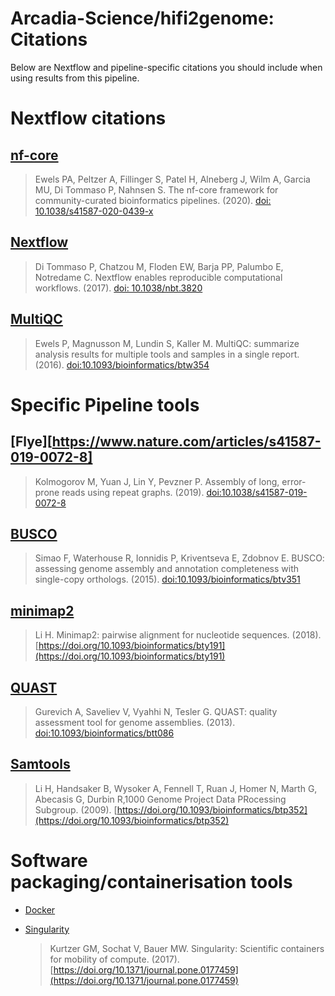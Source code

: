 # Arcadia-Science/hifi2genome: Citations

Below are Nextflow and pipeline-specific citations you should include when using results from this pipeline.

# Nextflow citations

## [nf-core](https://pubmed.ncbi.nlm.nih.gov/32055031/)

> Ewels PA, Peltzer A, Fillinger S, Patel H, Alneberg J, Wilm A, Garcia MU, Di Tommaso P, Nahnsen S. The nf-core framework for community-curated bioinformatics pipelines. (2020). [doi: 10.1038/s41587-020-0439-x](https://doi.org/10.1038/s41587-020-0439-x)

## [Nextflow](https://pubmed.ncbi.nlm.nih.gov/28398311/)

> Di Tommaso P, Chatzou M, Floden EW, Barja PP, Palumbo E, Notredame C. Nextflow enables reproducible computational workflows. (2017). [doi: 10.1038/nbt.3820](https://doi.org/10.1038/nbt.3820)

## [MultiQC](https://academic.oup.com/bioinformatics/article/32/19/3047/2196507)

> Ewels P, Magnusson M, Lundin S, Kaller M. MultiQC: summarize analysis results for multiple tools and samples in a single report. (2016). [doi:10.1093/bioinformatics/btw354](https://doi.org/10.1093/bioinformatics/btw354)

# Specific Pipeline tools

## [Flye][https://www.nature.com/articles/s41587-019-0072-8]

> Kolmogorov M, Yuan J, Lin Y, Pevzner P. Assembly of long, error-prone reads using repeat graphs. (2019). [doi:10.1038/s41587-019-0072-8](https://doi.org/10.1038/s41587-019-0072-8)

## [BUSCO](https://academic.oup.com/bioinformatics/article/31/19/3210/211866)

> Simao F, Waterhouse R, Ionnidis P, Kriventseva E, Zdobnov E. BUSCO: assessing genome assembly and annotation completeness with single-copy orthologs. (2015). [doi:10.1093/bioinformatics/btv351](https://doi.org/10.1093/bioinformatics/btv351)

## [minimap2](https://academic.oup.com/bioinformatics/article/34/18/3094/4994778)

> Li H. Minimap2: pairwise alignment for nucleotide sequences. (2018). [https://doi.org/10.1093/bioinformatics/bty191](https://doi.org/10.1093/bioinformatics/bty191)

## [QUAST](https://academic.oup.com/bioinformatics/article/29/8/1072/228832?login=false)

> Gurevich A, Saveliev V, Vyahhi N, Tesler G. QUAST: quality assessment tool for genome assemblies. (2013). [doi:10.1093/bioinformatics/btt086](https://doi.org/10.1093/bioinformatics/btt086)

## [Samtools](https://academic.oup.com/bioinformatics/article/25/16/2078/204688)

> Li H, Handsaker B, Wysoker A, Fennell T, Ruan J, Homer N, Marth G, Abecasis G, Durbin R,1000 Genome Project Data PRocessing Subgroup. (2009). [https://doi.org/10.1093/bioinformatics/btp352](https://doi.org/10.1093/bioinformatics/btp352)

# Software packaging/containerisation tools

- [Docker](https://dl.acm.org/doi/10.5555/2600239.2600241)

- [Singularity](https://pubmed.ncbi.nlm.nih.gov/28494014/)
  > Kurtzer GM, Sochat V, Bauer MW. Singularity: Scientific containers for mobility of compute. (2017). [https://doi.org/10.1371/journal.pone.0177459](https://doi.org/10.1371/journal.pone.0177459)
